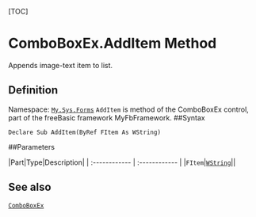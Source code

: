 [TOC]
# ComboBoxEx.AddItem Method
Appends image-text item to list.
## Definition
Namespace: [`My.Sys.Forms`](My.Sys.Forms.md)
`AddItem` is method of the ComboBoxEx control, part of the freeBasic framework MyFbFramework.
##Syntax
```freeBasic
Declare Sub AddItem(ByRef FItem As WString)
```

##Parameters

|Part|Type|Description|
| :------------ | :------------ |
|`FItem`|[`WString`]("https://www.freebasic.net/wiki/KeyPgWString")||
## See also
[`ComboBoxEx`](ComboBoxEx.md)

